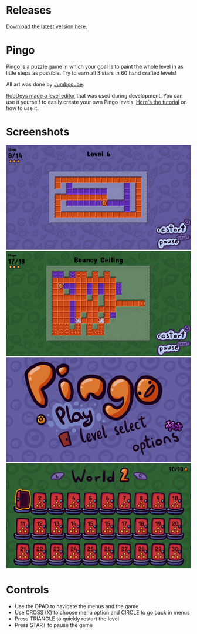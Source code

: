 # Releases
[Download the latest version here.](https://github.com/Grzybojad/Pingo/releases)

# Pingo
Pingo is a puzzle game in which your goal is to paint the whole level in as little steps as possible.
Try to earn all 3 stars in 60 hand crafted levels!

All art was done by [Jumbocube](https://twitter.com/Jumbocube1).

[RobDevs made a level editor](https://github.com/robDevs/pingo-edit) that was used during development. You can use it yourself to easily create your own Pingo levels.
[Here's the tutorial](https://github.com/Grzybojad/Pingo/blob/master/README_custom_levels.md) on how to use it.

# Screenshots
![Pingo gameplay screenshot 1](screenshots/gameplay1.png)
![Pingo gameplay screenshot 2](screenshots/gameplay2.png)
![Pingo menu screenshot](screenshots/mainMenu.png)
![Pingo level select](screenshots/levelSelect.png)

# Controls
* Use the DPAD to navigate the menus and the game
* Use CROSS (X) to choose menu option and CIRCLE to go back in menus 
* Press TRIANGLE to quickly restart the level
* Press START to pause the game
